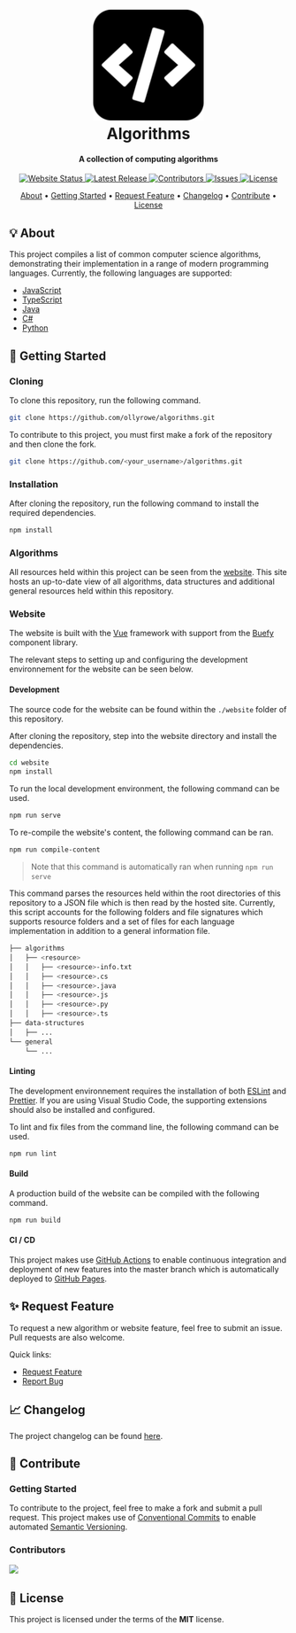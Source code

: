<h1 align="center">
  <br>
  <a href="https://ollyrowe.github.io/algorithms/"><img src="https://raw.githubusercontent.com/ollyrowe/algorithms/master/website/public/android-chrome-192x192.png" alt="Algorithms" width="200"></a>
  <br>
  Algorithms
  <br>
</h1>

<h4 align="center">A collection of computing algorithms</h4>

<p align="center">
  <a href="https://ollyrowe.github.io/algorithms/">
    <img
      src="https://img.shields.io/website?down_color=%23F50057&down_message=offline&up_color=%2300BFA6&up_message=online&url=https%3A%2F%2Follyrowe.github.io%2Falgorithms%2F"
      alt="Website Status"
    />
  </a>
  <a href="https://github.com/ollyrowe/algorithms/releases">
    <img
      src="https://img.shields.io/github/v/release/ollyrowe/algorithms?color=%2300B0FF"
      alt="Latest Release"
    />
  </a>
    <a href="https://github.com/ollyrowe/algorithms/graphs/contributors">
    <img
      src="https://img.shields.io/github/contributors/ollyrowe/algorithms?color=%2300BFA6"
      alt="Contributors"
    />
  </a>
  <a href="https://github.com/ollyrowe/algorithms/issues">
    <img
      src="https://img.shields.io/github/issues/ollyrowe/algorithms?color=%23F9D726"
      alt="Issues"/>
  </a>
  <a href="https://img.shields.io/github/license/ollyrowe/algorithms.svg">
    <img
      src="https://img.shields.io/github/license/ollyrowe/algorithms.svg"
      alt="License"/>
  </a>
</p>

<p align="center">
  <a href="#-about">About</a> •
  <a href="#-getting-started">Getting Started</a> •
  <a href="#-request-feature">Request Feature</a> •
  <a href="#-changelog">Changelog</a> •
  <a href="#-contribute">Contribute</a> •
  <a href="#-license">License</a>
</p>

## 💡 About

This project compiles a list of common computer science algorithms, demonstrating their implementation in a range of modern programming languages. Currently, the following languages are supported:

- [JavaScript](https://developer.mozilla.org/en-US/docs/Web/JavaScript)
- [TypeScript](https://www.typescriptlang.org/)
- [Java](https://www.java.com/en/)
- [C#](https://docs.microsoft.com/en-us/dotnet/csharp/)
- [Python](https://www.python.org/)

## 🚀 Getting Started

### Cloning

To clone this repository, run the following command.

```bash
git clone https://github.com/ollyrowe/algorithms.git
```

To contribute to this project, you must first make a fork of the repository and then clone the fork.

```bash
git clone https://github.com/<your_username>/algorithms.git
```

### Installation

After cloning the repository, run the following command to install the required dependencies.

```bash
npm install
```

### Algorithms

All resources held within this project can be seen from the [website](https://ollyrowe.github.io/algorithms/). This site hosts an up-to-date view of all algorithms, data structures and additional general resources held within this repository.

### Website

The website is built with the [Vue](https://vuejs.org/) framework with support from the [Buefy](https://buefy.org/) component library.

The relevant steps to setting up and configuring the development environnement for the website can be seen below.

#### Development

The source code for the website can be found within the `./website` folder of this repository.

After cloning the repository, step into the website directory and install the dependencies.

```bash
cd website
npm install
```

To run the local development environment, the following command can be used.

```bash
npm run serve
```

To re-compile the website's content, the following command can be ran.

```bash
npm run compile-content
```

> Note that this command is automatically ran when running `npm run serve`

This command parses the resources held within the root directories of this repository to a JSON file which is then read by the hosted site. Currently, this script accounts for the following folders and file signatures which supports resource folders and a set of files for each language implementation in addition to a general information file.

```bash
├── algorithms
│   ├── <resource>
│   │   ├── <resource>-info.txt
│   │   ├── <resource>.cs
│   │   ├── <resource>.java
│   │   ├── <resource>.js
│   │   ├── <resource>.py
│   │   ├── <resource>.ts
├── data-structures
│   ├── ...
└── general
    └── ...
```

#### Linting

The development environnement requires the installation of both [ESLint](https://eslint.org/) and [Prettier](https://prettier.io/). If you are using Visual Studio Code, the supporting extensions should also be installed and configured.

To lint and fix files from the command line, the following command can be used.

```bash
npm run lint
```

#### Build

A production build of the website can be compiled with the following command.

```bash
npm run build
```

#### CI / CD

This project makes use [GitHub Actions](https://github.com/features/actions) to enable continuous integration and deployment of new features into the master branch which is automatically deployed to [GitHub Pages](https://pages.github.com/).

## ✨ Request Feature

To request a new algorithm or website feature, feel free to submit an issue. Pull requests are also welcome.

Quick links:

- [Request Feature](https://github.com/ollyrowe/algorithms/issues/new?labels=enhancement)
- [Report Bug](https://github.com/ollyrowe/algorithms/issues/new?labels=bug)

## 📈 Changelog

The project changelog can be found [here](https://github.com/ollyrowe/algorithms/blob/master/CHANGELOG.md).

## 💬 Contribute

### Getting Started

To contribute to the project, feel free to make a fork and submit a pull request. This project makes use of [Conventional Commits](https://www.conventionalcommits.org/en/v1.0.0/) to enable automated [Semantic Versioning](https://semver.org/).

### Contributors

<a href = "https://github.com/ollyrowe/algorithms/graphs/contributors">
  <img src = "https://contrib.rocks/image?repo=ollyrowe/algorithms"/>
</a>

## 🧾 License

This project is licensed under the terms of the **MIT** license.
